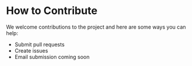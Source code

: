 # How to Contribute

We welcome contributions to the project and here are some ways you can help:
- Submit pull requests
- Create issues
- Email submission coming soon

